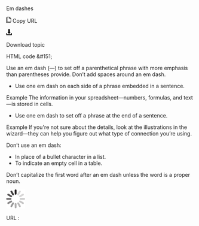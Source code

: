 ﻿# 

Em dashes

![Copy URL](media/emes/Copy.png)
Copy URL

![Download](media/emes/Download.png)

Download topic

HTML code &\#151;

Use
an em dash (—) to set off a parenthetical phrase with more
emphasis than parentheses provide. Don’t add spaces around an em
dash.

  - Use one em dash on each side of a phrase embedded in a sentence. 

Example The information in your spreadsheet—numbers, formulas, and text—is stored in cells.

  - Use one em dash to set off a phrase at the end of a sentence.

Example If
you're not sure about the details, look at the illustrations in
the wizard—they can help you figure out what type of connection
you’re using.

Don’t use an em dash:

  - In place of a bullet character in a list.
  - To indicate an empty cell in a table.

Don’t capitalize the first word after an em dash unless the word is a proper noun.

![In progress](media/emes/activity-large.gif)

URL :
